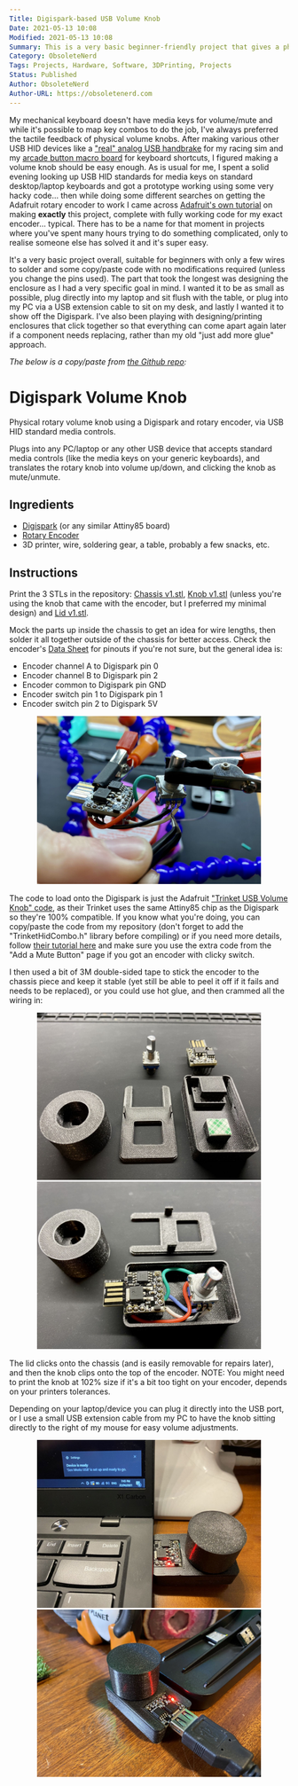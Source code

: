 ```yaml
---
Title: Digispark-based USB Volume Knob
Date: 2021-05-13 10:08
Modified: 2021-05-13 10:08
Summary: This is a very basic beginner-friendly project that gives a physical volume knob that works on most desktop/laptops. Using a rotary encoder, a Digispark microcontroller, a few soldered wires, some pre-existing firmware from Adafruit, and a 3D printed housing, we get a super tidy and tiny dial for controlling the system volume (or map it to whatever you want). It plugs directly into the side of my laptop into the USB port, or you can use it via a USB extension cable to place it on your desk.
Category: ObsoleteNerd
Tags: Projects, Hardware, Software, 3DPrinting, Projects
Status: Published
Author: ObsoleteNerd
Author-URL: https://obsoletenerd.com
---
```


My mechanical keyboard doesn't have media keys for volume/mute and while it's possible to map key combos to do the job, I've always preferred the tactile feedback of physical volume knobs. After making various other USB HID devices like a ["real" analog USB handbrake](https://github.com/obsoletenerd/analog-usb-handbrake) for my racing sim and my [arcade button macro board](http://obsoletenerd.com/arcade-macro-board-for-obs.html) for keyboard shortcuts, I figured making a volume knob should be easy enough. As is usual for me, I spent a solid evening looking up USB HID standards for media keys on standard desktop/laptop keyboards and got a prototype working using some very hacky code... then while doing some different searches on getting the Adafruit rotary encoder to work I came across [Adafruit's own tutorial](https://learn.adafruit.com/trinket-usb-volume-knob/) on making **exactly** this project, complete with fully working code for my exact encoder... typical. There has to be a name for that moment in projects where you've spent many hours trying to do something complicated, only to realise someone else has solved it and it's super easy.

It's a very basic project overall, suitable for beginners with only a few wires to solder and some copy/paste code with no modifications required (unless you change the pins used). The part that took the longest was designing the enclosure as I had a very specific goal in mind. I wanted it to be as small as possible, plug directly into my laptop and sit flush with the table, or plug into my PC via a USB extension cable to sit on my desk, and lastly I wanted it to show off the Digispark. I've also been playing with designing/printing enclosures that click together so that everything can come apart again later if a component needs replacing, rather than my old "just add more glue" approach.

*The below is a copy/paste from [the Github repo](https://github.com/obsoletenerd/digispark-volume-knob/):*

# Digispark Volume Knob

Physical rotary volume knob using a Digispark and rotary encoder, via USB HID standard media controls.

Plugs into any PC/laptop or any other USB device that accepts standard media controls (like the media keys on your generic keyboards), and translates the rotary knob into volume up/down, and clicking the knob as mute/unmute.

## Ingredients

- [Digispark](http://digistump.com/products/1) (or any similar Attiny85 board)
- [Rotary Encoder](https://core-electronics.com.au/rotary-encoder-extras.html)
- 3D printer, wire, soldering gear, a table, probably a few snacks, etc.

## Instructions

Print the 3 STLs in the repository: [Chassis v1.stl](https://github.com/obsoletenerd/digispark-volume-knob/blob/master/Chassis%20v1.stl), [Knob v1.stl](https://github.com/obsoletenerd/digispark-volume-knob/blob/main/Knob%20v1.stl) (unless you're using the knob that came with the encoder, but I preferred my minimal design) and [Lid v1.stl](https://github.com/obsoletenerd/digispark-volume-knob/blob/master/Lid%20v1.stl).

Mock the parts up inside the chassis to get an idea for wire lengths, then solder it all together outside of the chassis for better access. Check the encoder's [Data Sheet](https://cdn-shop.adafruit.com/datasheets/pec11.pdf) for pinouts if you're not sure, but the general idea is:

- Encoder channel A to Digispark pin 0
- Encoder channel B to Digispark pin 2
- Encoder common to Digispark pin GND
- Encoder switch pin 1 to Digispark pin 1
- Encoder switch pin 2 to Digispark 5V

<center>
<img alt="Digispark Volume Knob wiring" src="https://raw.githubusercontent.com/obsoletenerd/digispark-volume-knob/main/Meta/DigisparkVolumeKnob-Wiring.jpg" width="80%">
</center>

The code to load onto the Digispark is just the Adafruit ["Trinket USB Volume Knob" code](https://learn.adafruit.com/trinket-usb-volume-knob/add-a-mute-button), as their Trinket uses the same Attiny85 chip as the Digispark so they're 100% compatible. If you know what you're doing, you can copy/paste the code from my repository (don't forget to add the "TrinketHidCombo.h" library before compiling) or if you need more details, follow [their tutorial here](https://learn.adafruit.com/trinket-usb-volume-knob/code) and make sure you use the extra code from the "Add a Mute Button" page if you got an encoder with clicky switch.

I then used a bit of 3M double-sided tape to stick the encoder to the chassis piece and keep it stable (yet still be able to peel it off if it fails and needs to be replaced), or you could use hot glue, and then crammed all the wiring in:

<center>
<img alt="Digispark Volume Knob parts" src="https://raw.githubusercontent.com/obsoletenerd/digispark-volume-knob/main/Meta/DigisparkVolumeKnob-Parts.jpg" width="80%">

<img alt="Digispark Volume Knob assembly" src="https://raw.githubusercontent.com/obsoletenerd/digispark-volume-knob/main/Meta/DigisparkVolumeKnob-Assembly.jpg" width="80%">
</center>

The lid clicks onto the chassis (and is easily removable for repairs later), and then the knob clips onto the top of the encoder. NOTE: You might need to print the knob at 102% size if it's a bit too tight on your encoder, depends on your printers tolerances.

Depending on your laptop/device you can plug it directly into the USB port, or I use a small USB extension cable from my PC to have the knob sitting directly to the right of my mouse for easy volume adjustments.


<center>
<img alt="Digispark Volume Knob on a laptop" src="https://raw.githubusercontent.com/obsoletenerd/digispark-volume-knob/main/Meta/DigisparkVolumeKnob-Laptop.jpg" width="80%">

<img alt="Digispark Volume Knob on a PC" src="https://raw.githubusercontent.com/obsoletenerd/digispark-volume-knob/main/Meta/DigisparkVolumeKnob-Desktop.jpg" width="80%">
</center>